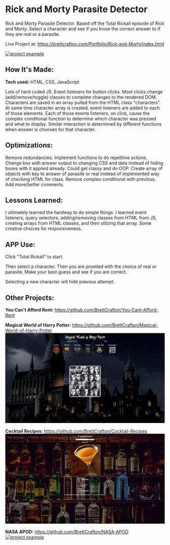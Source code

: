 # Rick and Morty Parasite Detector

Rick and Morty Parasite Detector. Based off the Total Rickall episode of Rick and Morty.
Select a character and see if you know the correct answer to if they are real or a parasite.

Live Project at: <a href="https://brettcrafton.com/Portfolio/Rick-and-Morty/index.html" target="_blank" rel="noreferrer"> https://brettcrafton.com/Portfolio/Rick-and-Morty/index.html </a>

<a href="https://brettcrafton.com/Portfolio/Rick-and-Morty/index.html" target="_blank" rel="noreferrer"> <img src="https://github.com/BrettCrafton/BrettCrafton/blob/main/assets/Rick%20and%20Morty%20gif.gif?raw=true" alt="project example"/> </a>

## How It's Made:

**Tech used:** HTML, CSS, JavaScript

Lots of hard coded JS. Event listeners for button clicks. Most clicks change (add/remove/toggle) classes to complete changes to the rendered DOM. Characters are saved in an array pulled from the HTML class "characters". At same time character array is created, event listeners are added to each of those elements. Each of those events listeners, on click, cause the complex conditional function to determine which character was pressed and what to display. Similar interaction is determined by different functions when answer is choosen for that character.

## Optimizations:

Remove redundancies. Implement functions to do repetitive actions. Change box with answer output to changing CSS and data instead of hiding boxes with it applied already. Could get classy and do OOP. Create array of objects with key to answer of parasite or real instead of implemented way of checking HTML for class. Remove complex conditional with previous. Add more/better comments.

## Lessons Learned:

I ultimately learned the hardway to do simple things. I learned event listeners, query selectors, adding/removing classes from HTML from JS, creating arrays from HTML classes, and then utilzing that array. Some creative choices for responsiveness. 

## APP Use:

Click "Total Rickall" to start.

Then select a character. Then you are promted with the choice of real or parasite. Make your best guess and see if you are correct.

Selecting a new character will hide prevous attempt.

## Other Projects:

**You Can't Afford Rent:** https://github.com/BrettCrafton/You-Cant-Afford-Rent

**Magical World of Harry Potter:** https://github.com/BrettCrafton/Magical-World-of-Harry-Potter
<a href="https://brettcrafton.com/Portfolio/Harry%20Potter/index.html" target="_blank" rel="noreferrer"> <img src="https://github.com/BrettCrafton/BrettCrafton/blob/main/assets/Harry%20Potter%20gif.gif?raw=true" alt="project example"/> </a>


**Cocktail Recipes:** https://github.com/BrettCrafton/Cocktail-Recipes
<a href="https://brettcrafton.com/Portfolio/Bar%20API/index.html" target="_blank" rel="noreferrer"> <img src="https://github.com/BrettCrafton/BrettCrafton/blob/main/assets/Cocktail%20Recipe%20gif.gif?raw=true" alt="project example"/> </a>


**NASA APOD:** https://github.com/BrettCrafton/NASA-APOD
<a href="https://brettcrafton.com/Portfolio/NASA%20API/index.html" target="_blank" rel="noreferrer"> <img src="https://github.com/BrettCrafton/BrettCrafton/blob/main/assets/NASA%20APOD%20gif.gif?raw=true" alt="project example"/> </a>
